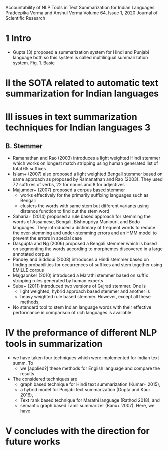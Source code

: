 Accountability of NLP Tools in Text Summarization for Indian Languages
Pradeepika Verma and Anshul Verma
Volume 64, Issue 1, 2020 Journal of Scientific Research

# 1 Intro

* Gupta (3) proposed a summarization system for Hindi and Punjabi language both
  so this system is called multilingual summarization system.  Fig. 1. Basic

# II the SOTA related to automatic text summarization for Indian languages

# III issues in text summarization techniques for Indian languages 3

## B. Stemmer

* Ramanathan and Rao (2003) introduces a light weighted Hindi stemmer which
  works on longest match stripping using human generated list of total 65
  suffixes
* Islam+ (2007) also proposed a light weighted Bengali stemmer based on same
  approach as proposed by Ramanathan and Rao (2003). They used 72 suffixes of
  verbs, 22 for nouns and 8 for adjectives
* Majumder+ (2007) proposed a corpus based stemmer
  * works effectively for the primarily suffixing languages such as Bengali
  * clusters the words with same stem but different variants using distance
    function to find out the stem word
* Saharia+ (2014) proposed a rule based approach for stemming the words of
  Assamese, Bengali, Bishnupriya Manipuri, and Bodo languages. They introduced a
  dictionary of frequent words to reduce the over-stemming and under-stemming
  errors and an HMM model to prevent the errors in special case
* Dasgupta and Ng (2006) proposed a Bengali stemmer which is based on segmenting
  the words according to morphemes discovered in a large annotated corpus
* Pandey and Siddiqui (2008) introduces a Hindi stemmer based on finding
  probabilities for occurrences of suffixes and stem together using EMILLE
  corpus
* Majgaonker (2010) introduced a Marathi stemmer based on suffix stripping rules
  generated by human experts
* Suba+ (2011) introduced two versions of Gujrati stemmer.  One is
  * light weighted, hybrid approach based stemmer and another is
  * heavy weighted rule based stemmer. However, except all these methods,
* No standard tool to stem Indian language words with their effective
  performance in comparison of rich languages is available

# IV the preformance of different NLP tools in summarization

* we have taken four techniques which were implemented for Indian text summ. To
  * we [applied?] these methods for English language and compare the results
* The considered techniques are
  * graph based technique for Hindi text summarization (Kumar+ 2015),
  * a hybrid model for Punjabi text summarization (Gupta and Kaur 2016),
  * Text rank based technique for Marathi language (Rathod 2018), and
  * semantic graph based Tamil summarizer (Banu+  2007). Here, we have

# V concludes with the direction for future works
